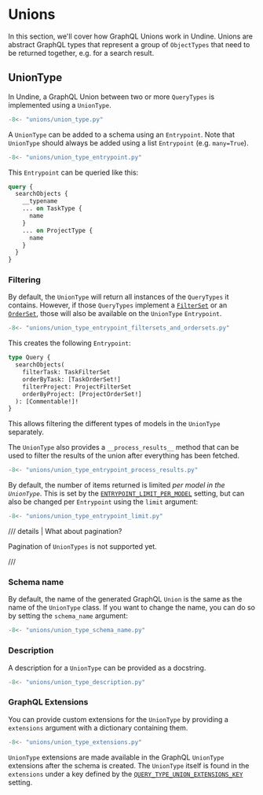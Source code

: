 # Unions

In this section, we'll cover how GraphQL Unions work in Undine.
Unions are abstract GraphQL types that represent a group of `ObjectTypes`
that need to be returned together, e.g. for a search result.

## UnionType

In Undine, a GraphQL Union between two or more `QueryTypes` is implemented using a `UnionType`.

```python
-8<- "unions/union_type.py"
```

A `UnionType` can be added to a schema using an `Entrypoint`.
Note that `UnionType` should always be added using a list `Entrypoint` (e.g. `many=True`).

```python
-8<- "unions/union_type_entrypoint.py"
```

This `Entrypoint` can be queried like this:

```graphql
query {
  searchObjects {
    __typename
    ... on TaskType {
      name
    }
    ... on ProjectType {
      name
    }
  }
}
```

### Filtering

By default, the `UnionType` will return all instances of the `QueryTypes` it contains.
However, if those `QueryTypes` implement a [`FilterSet`](filtering.md#filterset) or an
[`OrderSet`](ordering.md#orderset), those will also be available on the `UnionType` `Entrypoint`.

```python
-8<- "unions/union_type_entrypoint_filtersets_and_ordersets.py"
```

This creates the following `Entrypoint`:

```graphql
type Query {
  searchObjects(
    filterTask: TaskFilterSet
    orderByTask: [TaskOrderSet!]
    filterProject: ProjectFilterSet
    orderByProject: [ProjectOrderSet!]
  ): [Commentable!]!
}
```

This allows filtering the different types of models in the `UnionType` separately.

The `UnionType` also provides a `__process_results__` method that can be used to filter the
results of the union after everything has been fetched.

```python
-8<- "unions/union_type_entrypoint_process_results.py"
```

By default, the number of items returned is limited _per model in the `UnionType`_.
This is set by the [`ENTRYPOINT_LIMIT_PER_MODEL`](settings.md#entrypoint_limit_per_model) setting,
but can also be changed per `Entrypoint` using the `limit` argument:

```python
-8<- "unions/union_type_entrypoint_limit.py"
```

/// details | What about pagination?

Pagination of `UnionTypes` is not supported yet.

///

### Schema name

By default, the name of the generated GraphQL `Union` is the same as the name of the `UnionType` class.
If you want to change the name, you can do so by setting the `schema_name` argument:

```python
-8<- "unions/union_type_schema_name.py"
```

### Description

A description for a `UnionType` can be provided as a docstring.

```python
-8<- "unions/union_type_description.py"
```

### GraphQL Extensions

You can provide custom extensions for the `UnionType` by providing a
`extensions` argument with a dictionary containing them.

```python
-8<- "unions/union_type_extensions.py"
```

`UnionType` extensions are made available in the GraphQL `UnionType` extensions
after the schema is created. The `UnionType` itself is found in the `extensions`
under a key defined by the [`QUERY_TYPE_UNION_EXTENSIONS_KEY`](settings.md#query_type_union_extensions_key)
setting.
